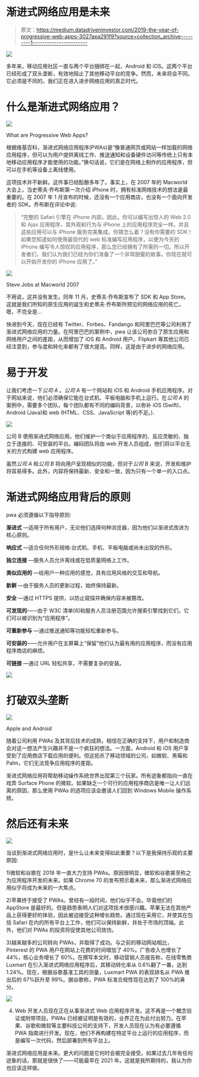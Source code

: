 # 渐进式网络应用是未来

> 原文：<https://medium.datadriveninvestor.com/2019-the-year-of-progressive-web-apps-3027aea291f9?source=collection_archive---------1----------------------->

![](img/f7300c268fcc31ccf6e4d492807e76cd.png)

多年来，移动应用社区一直与两个平台捆绑在一起，Android 和 iOS。这两个平台已经形成了双头垄断，有效地阻止了其他移动平台的竞争。然而，未来将会不同。它必须是不同的。我们正在进入进步网络应用的真正时代。

# 什么是渐进式网络应用？

![](img/b8b02f0babe45eaf78bd793aca6791ee.png)

What are Progressive Web Apps?

根据维基百科，渐进式网络应用程序(PWAs)是“像普通网页或网站一样加载的网络应用程序，但可以为用户提供离线工作、推送通知和设备硬件访问等传统上只有本地移动应用程序才能使用的功能。”换句话说，它们是在网络上制作的应用程序，但可以在手机等设备上离线使用。

这项技术并不新鲜。这件事已经酝酿多年了。事实上，在 2007 年的 Macworld 大会上，当史蒂夫·乔布斯第一次介绍 iPhone 时，拥有标准网络技术的想法是最重要的。在 2007 年 1 月宣布的时候，还没有一个应用商店，也没有一个面向开发者的 SDK。乔布斯在评论中说:

> “完整的 Safari 引擎在 iPhone 内部。因此，你可以编写出惊人的 Web 2.0 和 Ajax 应用程序，其外观和行为与 iPhone 上的应用程序完全一样。并且这些应用可以与 iPhone 服务完美集成。你猜怎么着？没有你需要的 SDK！如果您知道如何使用最现代的 web 标准编写应用程序，以便为今天的 iPhone 编写令人惊叹的应用程序，那么您已经拥有了所需的一切。所以开发者们，我们认为我们已经为你们准备了一个非常甜蜜的故事。你现在就可以开始开发你的 iPhone 应用了。”

![](img/143ae5c8b246ddfc91285f17267eefb6.png)

Steve Jobs at Macworld 2007

不用说，这并没有发生。同年 11 月，史蒂夫·乔布斯宣布了 SDK 和 App Store。这就是我们所知的原生应用的诞生和史蒂夫·乔布斯所预见的网络应用的死亡。嗯，不完全是…

快进到今天，现在已经有 Twitter、Forbes、Fandango 和阿里巴巴等公司利用了渐进式网络应用的力量。在阿里巴巴的案例中，pwa 让该公司弥合了原生应用和网络用户之间的差距，从而增加了 iOS 和 Android 用户。Flipkart 等其他公司已经注意到，参与度和转化率都有了很大提高。同样，这是由于进步的网络应用。

# 易于开发

让我们考虑一下*公司 A* 。*公司 A* 有一个网站和 iOS 和 Android 手机应用程序。对于网站来说，他们必须确保它能在台式机、平板电脑和手机上运行。在*公司 A* 的案例中，需要多个团队，每个团队都有不同的编码背景，以弥补 iOS (Swift)、Android (Java)和 web (HTML、CSS、JavaScript 等)的不足。).

![](img/6c4ed8e7e431f7e41b52400d81ca0a31.png)

公司 B 使用渐进式网络应用。他们维护一个类似于应用程序的、反应灵敏的、独立于连接的、可安装的平台。编码团队将由 web 开发人员组成，他们将以平台无关的方式构建 web 应用程序。

虽然*公司 A* 和*公司 B* 将向用户呈现相似的功能，但对于*公司 B* 来说，开发和维护将容易得多。此外，内容将保持最新、安全和一致，因为只有一个单一的入口点。

# 渐进式网络应用背后的原则

pwa 必须遵循以下指导原则:

**渐进式** —适用于所有用户，无论他们选择何种浏览器，因为他们以渐进式改进为核心原则。

**响应式** —适合任何外形规格:台式机、手机、平板电脑或尚未出现的外形。

**独立连接** —服务人员允许离线或在低质量网络上工作。

**类似应用的** —给用户一种应用的感觉，具有应用风格的交互和导航。

**新鲜** —由于服务人员的更新过程，始终保持最新。

**安全** —通过 HTTPS 提供，以防止窥探并确保内容未被篡改。

**可发现的**——由于 W3C 清单[6]和服务人员注册范围允许搜索引擎找到它们，它们可以被识别为“应用程序”。

**可重新参与** —通过推送通知等功能轻松重新参与。

**可安装的**——允许用户在主屏幕上“保留”他们认为最有用的应用程序，而没有应用程序商店的麻烦。

**可链接** —通过 URL 轻松共享，不需要复杂的安装。

![](img/5eeef670974909dd3b0971dc0e8d47b8.png)

# 打破双头垄断

![](img/16623e7538337671e46436568f4c51f9.png)

Apple and Android

随着公司利用 PWAs 及其背后技术的成熟，相信在正确的支持下，用户和制造商会对这一想法产生兴趣并不是一个疯狂的想法。一方面，Android 和 iOS 用户享受到了应用商店下载应用的便利。但这扼杀了移动领域的公司，如微软、黑莓和 Palm，它们无法竞争应用程序的差距。

渐进式网络应用将帮助移动操作系统世界出现第三个玩家。所有迹象都指向一直在戏弄 Surface Phone 的微软。如果缺乏一个可行的应用程序商店是唯一让人们远离的原因，那么使用 PWAs 的选项应该会邀请人们回到 Windows Mobile 操作系统。

# 然后还有未来

![](img/d0dc29acd537226532ba21306a2ad2b5.png)

当谈到渐进式网络应用时，是什么让未来变得如此重要？以下是我保持乐观的主要原因:

1)微软和谷歌在 2018 年一直大力支持 PWAs。原因很明显，微软和谷歌甚至称之为应用程序开发的未来。如果 Chrome 70 的发布预示着未来，那么渐进式网络应用似乎将成为未来的一大焦点。

2)苹果终于接受了 PWAs。曾经有一段时间，他们似乎不会。毕竟他们的 AppStore 是最好的。但是趋势表明人们对这项技术很感兴趣。苹果无法在其他产品上获得更好的体验，因此被迫接受这种增长趋势。通过现在采用它，并使其在包括 Safari 在内的所有平台上工作，他们可以保持新鲜，并处于市场的顶端。此外，他们对 PWAs 的投资将促使其他公司效仿。

3)越来越多的公司转向 PWAs，并取得了成功。与之前的移动网站相比，Pinterest 的 PWA 用户在网站上花费的时间增加了 40%。广告收入也增长了 44%，核心业务增长了 60%。在撰写本文时，移动营销人员报告称，在线零售商 Luxmart 在引入渐进式网络应用程序后，其移动转化率从 0.6%翻了一番，达到 1.24%。现在，根据谷歌基准工具的测量，Luxmart PWA 的表现排名从 PWA 推出后的 67%跃升至 99%。据谷歌称，PWA 标准合规性现在达到了 100%的满分。

![](img/5951294277bda7b039ce46899c180954.png)

4) Web 开发人员现在正在从事渐进式 Web 应用程序开发。这不再是一个概念验证或附带项目。PWAs 已经被证明是有效的，业界正在为此付出努力。在苹果、谷歌和微软等主要科技公司的支持下，开发人员现在认为有必要遵循 PWA 指南进行开发。现在，他们不再构建在特定平台上运行的应用程序，而是编写一次代码，然后部署到所有平台上。

渐进式网络应用是未来。更大的问题是它何时会被完全接受。如果过去几年有任何迹象的话，那就是很快了——可能最早在 2021 年。这就是我所期待的，我认为你也应该这样做。
